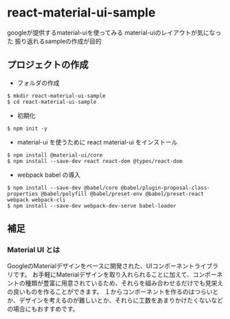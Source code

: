 # react-material-ui-sample
googleが提供するmaterial-uiを使ってみる
material-uiのレイアウトが気になった
振り返れるsampleの作成が目的

## プロジェクトの作成

- フォルダの作成

```
$ mkdir react-material-ui-sample
$ cd react-material-ui-sample
```

- 初期化

```
$ npm init -y
```

- material-ui を使うために react material-ui をインストール

```
$ npm install @material-ui/core
$ npm install --save-dev react react-dom @types/react-dom
```

- webpack babel の導入

```
$ npm install --save-dev @babel/core @babel/plugin-proposal-class-properties @babel/polyfill @babel/preset-env @babel/preset-react webpack webpack-cli
$ npm install --save-dev webpack-dev-serve babel-loader
```

## 補足
### Material UI とは
GoogleのMaterialデザインをベースに開発された、UIコンポーネントライブラリです。
お手軽にMaterialデザインを取り入れられることに加えて、コンポーネントの種類が豊富に用意されているため、それらを組み合わせるだけでも見栄えの良いものを作ることができます。
１からコンポーネントを作るのはつらいとか、デザインを考えるのが難しいとか、それらに工数をあまりかけたくないなどの場合にもおすすめです。